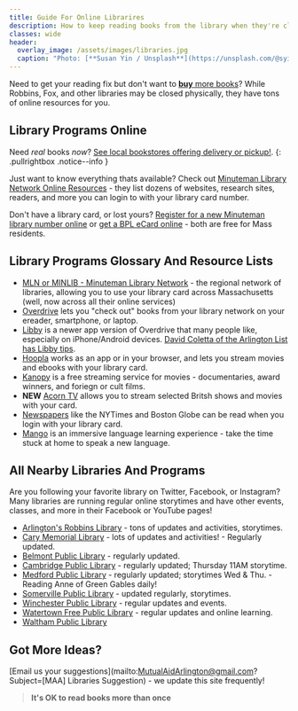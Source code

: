 ```yaml
---
title: Guide For Online Librarires
description: How to keep reading books from the library when they're closed.
classes: wide
header:
  overlay_image: /assets/images/libraries.jpg
  caption: "Photo: [**Susan Yin / Unsplash**](https://unsplash.com/@syinq)"
---
```


Need to get your reading fix but don't want to [**buy** more books](/books/)?  While Robbins, Fox, and other libraries may be closed physically, they have tons of online resources for you.

## Library Programs Online

Need *real* books *now*?  [See local bookstores offering delivery or pickup!](/books/).
{: .pullrightbox .notice--info }

Just want to know everything thats available? Check out [Minuteman Library Network Online Resources](https://www.minlib.net/online-resources/login) - they list dozens of websites, research sites, readers, and more you can login to with your library card number.

Don't have a library card, or lost yours?  [Register for a new Minuteman library number online](https://library.minlib.net/selfreg) or [get a BPL eCard online](https://www.bpl.org/ecard/) - both are free for Mass residents.

## Library Programs Glossary And Resource Lists
 
- [MLN or MINLIB - Minuteman Library Network](https://www.minlib.net/) - the regional network of libraries, allowing you to use your library card across Massachusetts (well, now across all their online services)
- [Overdrive](https://minuteman.overdrive.com/) lets you "check out" books from your library network on your ereader, smartphone, or laptop.
- [Libby](https://www.overdrive.com/apps/libby/?utm_origin=lightning&utm_page_genre=tout&utm_list=meet_libby&utm_content=libby_tout_learnmore_06019018) is a newer app version of Overdrive that many people like, especially on iPhone/Android devices.  [David Coletta of the Arlington List has Libby tips](https://medium.com/@davidcoletta/how-to-sign-into-an-lea-partner-library-with-your-minuteman-library-network-card-5a07a0a1214?sk=931ac4c9a236069cf1cea1b43a6d9790).
- [Hoopla](https://www.hoopladigital.com/) works as an app or in your browser, and lets you stream movies and ebooks with your library card.
- [Kanopy](https://robbinslibrary.kanopy.com/) is a free streaming service for movies - documentaries, award winners, and foriegn or cult films.
- **NEW** [Acorn TV](https://robbinslibrary.wordpress.com/2020/04/15/introducing-acorn-tv/) allows you to stream selected Britsh shows and movies with your card.
- [Newspapers](https://www.minlib.net/online-resources/login) like the NYTimes and Boston Globe can be read when you login with your library card.
- [Mango](http://arlproxy.minlib.net/login?url=http://libraries.mangolanguages.com/robbins/start) is an immersive language learning experience - take the time stuck at home to speak a new language.

## All Nearby Libraries And Programs

Are you following your favorite library on Twitter, Facebook, or Instagram?  Many libraries are running regular online storytimes and have other events, classes, and more in their Facebook or YouTube pages!

- [Arlington's Robbins Library]( https://www.robbinslibrary.org)  [<i class="fab fa-twitter"></i>](https://twitter.com/RobbinsLib) [<i class="fab fa-facebook"></i>](https://www.facebook.com/RobbinsLibraryArlMa) - tons of updates and activities, storytimes. [<i class="fab fa-instagram"></i>](https://www.instagram.com/robbinslibraryteens/) 
- [Cary Memorial Library](https://www.carylibrary.org)  [<i class="fab fa-twitter"></i>](https://twitter.com/carymemlibrary) [<i class="fab fa-facebook"></i>](https://www.facebook.com/carylibrary) - lots of updates and activities! [<i class="fab fa-instagram"></i>](https://www.instagram.com/carymemlibrary/) [<i class="fab fa-youtube"></i>](https://www.youtube.com/c/CaryMemorialLibrary) - Regularly updated.
- [Belmont Public Library](https://belmontpubliclibrary.net/)  [<i class="fab fa-twitter"></i>](https://twitter.com/belmontlibma) [<i class="fab fa-facebook"></i>](https://www.facebook.com/belmontlibma) - regularly updated. [<i class="fab fa-instagram"></i>](https://instagram.com/belmontlibma/)
- [Cambridge Public Library](http://www.cambridgema.gov/cpl)  [<i class="fab fa-twitter"></i>](https://twitter.com/cambridgepl) [<i class="fab fa-facebook"></i>](https://www.facebook.com/CambridgePL) - regularly updated; Thursday 11AM storytime. [<i class="fab fa-instagram"></i>](https://www.instagram.com/cambridgepubliclibrary/)
- [Medford Public Library](http://www.medfordlibrary.org/)  [<i class="fab fa-twitter"></i>](https://twitter.com/medfordlib) [<i class="fab fa-facebook"></i>](https://www.facebook.com/MedfordLibrary) - regularly updated; storytimes Wed & Thu. [<i class="fab fa-instagram"></i>](http://instagram.com/mplteensection) [<i class="fab fa-youtube"></i>](https://www.youtube.com/channel/UCQWGtLkEryZ3q_jDWxLNA2w?feature=watch) - Reading Anne of Green Gables daily!
- [Somerville Public Library](https://www.somervillepubliclibrary.org/)  [<i class="fab fa-twitter"></i>](https://twitter.com/SomervillePL) [<i class="fab fa-facebook"></i>](https://www.facebook.com/SomervilleLibrary) - updated regularly, storytimes. [<i class="fab fa-instagram"></i>](https://www.instagram.com/somervillelibrary/) 
- [Winchester Public Library](http://www.winpublib.org/)  [<i class="fab fa-twitter"></i>](https://twitter.com/winpublib) [<i class="fab fa-facebook"></i>](https://www.facebook.com/winpublib/) - regular updates and events. [<i class="fab fa-instagram"></i>](https://www.instagram.com/winpublib/) [<i class="fab fa-youtube"></i>](https://www.youtube.com/channel/UCBCLZwm8PSg9q9LiOf9uSPw/playlists)
- [Watertown Free Public Library](https://www.watertownlib.org/)  [<i class="fab fa-twitter"></i>](https://twitter.com/watertownpublib) [<i class="fab fa-facebook"></i>](https://www.watertownlib.org/facebook) - regular updates and online learning. [<i class="fab fa-instagram"></i>](https://www.watertownlib.org/instagram) [<i class="fab fa-youtube"></i>](https://www.watertownlib.org/youtube)
- [Waltham Public Library](http://www.waltham.lib.ma.us/)  [<i class="fab fa-twitter"></i>](https://twitter.com/walthamlibrary) [<i class="fab fa-facebook"></i>](http://www.facebook.com/walthamlibrary) [<i class="fab fa-instagram"></i>](http://www.instagram.com/walthamlibrary/)

## Got More Ideas?

[Email us your suggestions](mailto:MutualAidArlington@gmail.com?Subject=[MAA] Libraries Suggestion) - we update this site frequently!

> **It's OK to read books more than once** <span style="color: red"><i class="fa fa-book"></i></span>